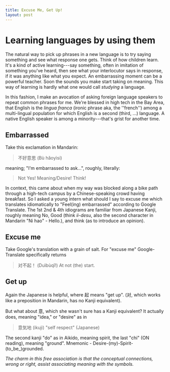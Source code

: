 ```yaml
---
title: Excuse Me, Get Up! 
layout: post
---
```

# Learning languages by using them

The natural way to pick up phrases in a new language is to try saying something and see what response one gets.  Think of how children learn.  It's a kind of active learning---say something, often in imitation of something you've heard, then see what your interlocutor says in response, if it was anything like what you expect. An embarrassing moment can be a powerful teacher.  Soon the sounds you make start taking on meaning. This way of learning is hardly what one would call *studying* a language. 

In this fashion, I make an avocation of asking foreign language speakers to repeat common phrases for me.  We're blessed in high tech in the Bay Area, that English is the *lingua franca* (ironic phrase aka, the ''french'') among a multi-lingual population for which English is a second (third, ...) language. A native English speaker is among a minority---that's grist for another time. 

## Embarrassed

Take this exclamation in Mandarin:

> 不好意思  (Bù hǎoyìsi)

meaning; "I'm embarrassed to ask...",  roughly, literally: 
> Not Yes! Meaning/Desire! Think!

In context, this came about when my way was blocked along a bike path through a high-tech campus by a Chinese-speaking crowd having breakfast.  So I asked a young intern what should I say to excuse me which translates idiomatically to "Feel(ing) embarrassed" according to Google Translate.  The 1st 2nd & 4th idiograms are familiar from Japanese Kanji, roughly meaning No, Good (think *ii-desu*, also the second character in Mandarin "Ni hao" - Hello.), and think (as to introduce an opinion). 

## Excuse me
Take Google's translation with a grain of salt. For "excuse me"  Google-Translate specifically returns 

> 对不起！ (Duìbùqǐ!) At not (the) start. 

## Get up
Again the Japanese is helpful, where 起 means "get up". (对, which works like a preposition in Mandarin, has no Kanji equivalent). 

But what about 意, which she wasn't sure has a Kanji equivalent?  It actually does, meaning "idea," or "desire" as in 

> 意気地 (ikuji) "self respect" (Japanese)

The second kanji "do" as in Aikido, meaning spirit, the last "chi" (ON reading), meaning 
"ground". Mnemonic - Desire-(my)-Spirit-(to_be_)grounded. 

*The charm in this free association is that the conceptual connections, wrong or right, assist associating meaning with the symbols.* 
